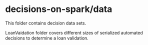 # decisions-on-spark/data
This folder contains decision data sets.

LoanVaidation folder covers different sizes of serialized automated decisions to determine a loan validation.
